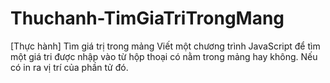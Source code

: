 # Thuchanh-TimGiaTriTrongMang
[Thực hành] Tìm giá trị trong mảng
Viết một chương trình JavaScript để tìm một giá tri được nhập vào từ hộp thoại có nằm trong mảng hay không. Nếu có in ra vị trí của phần tử đó.